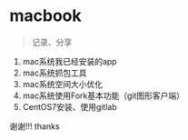 # macbook
> 记录、分享
1. mac系统我已经安装的app
2. mac系统抓包工具
3. mac系统空间大小优化
4. mac系统使用Fork基本功能（git图形客户端）
5. CentOS7安装、使用gitlab

谢谢!!!
thanks
